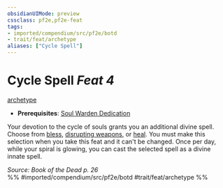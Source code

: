 ```yaml
---
obsidianUIMode: preview
cssclass: pf2e,pf2e-feat
tags:
- imported/compendium/src/pf2e/botd
- trait/feat/archetype
aliases: ["Cycle Spell"]
---
```

# Cycle Spell  *Feat 4*  
[archetype](archetype.md)  

- **Prerequisites**: [Soul Warden Dedication](soul-warden-dedication-botd.md)

Your devotion to the cycle of souls grants you an additional divine spell. Choose from [bless](../spells/bless.md), [disrupting weapons](../spells/disrupting-weapons.md), or [heal](../spells/heal.md). You must make this selection when you take this feat and it can't be changed. Once per day, while your spiral is glowing, you can cast the selected spell as a divine innate spell.

*Source: Book of the Dead p. 26*  
%% #imported/compendium/src/pf2e/botd #trait/feat/archetype %%